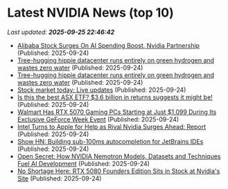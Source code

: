 # Latest NVIDIA News (top 10)
_Last updated: **2025-09-25 22:46:42**_

- [Alibaba Stock Surges On AI Spending Boost, Nvidia Partnership](https://biztoc.com/x/84def3a514453dba) (Published: 2025-09-24)
- [Tree-hugging hippie datacenter runs entirely on green hydrogen and wastes zero water](https://biztoc.com/x/1e64c673d31b4d04) (Published: 2025-09-24)
- [Tree-hugging hippie datacenter runs entirely on green hydrogen and wastes zero water](https://www.theregister.com/2025/09/24/lambda_nvidia_hydrogen/) (Published: 2025-09-24)
- [Stock market today: Live updates](https://www.cnbc.com/2025/09/24/stock-market-today-live-updates.html) (Published: 2025-09-24)
- [Is this the best ASX ETF? $3.6 billion in returns suggests it might be!](https://www.fool.com.au/2025/09/25/is-this-the-best-asx-etf-3-6-billion-in-returns-suggests-it-might-be/) (Published: 2025-09-24)
- [Walmart Has RTX 5070 Gaming PCs Starting at Just $1,099 During Its Exclusive GeForce Week Event](https://www.ign.com/articles/walmart-has-rtx-5070-prebuilt-gaming-pc-deals-during-geforce-week) (Published: 2025-09-24)
- [Intel Turns to Apple for Help as Rival Nvidia Surges Ahead: Report](https://www.iphoneincanada.ca/2025/09/24/intel-turns-to-apple-for-help-as-rival-nvidia-surges-ahead-report/) (Published: 2025-09-24)
- [Show HN: Building sub-100ms autocompletion for JetBrains IDEs](https://blog.sweep.dev/posts/next-edit-jetbrains) (Published: 2025-09-24)
- [Open Secret: How NVIDIA Nemotron Models, Datasets and Techniques Fuel AI Development](https://blogs.nvidia.com/blog/nemotron-open-source-ai/) (Published: 2025-09-24)
- [No Shortage Here: RTX 5080 Founders Edition Sits in Stock at Nvidia's Site](https://uk.pcmag.com/graphics-cards/160259/no-shortage-here-rtx-5080-founders-edition-sits-in-stock-at-nvidias-site) (Published: 2025-09-24)
